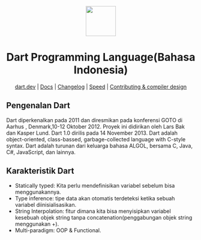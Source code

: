 <div align="center">
<p>
    <img width="80" src="https://upload.wikimedia.org/wikipedia/commons/7/7e/Dart-logo.png">
</p>
<h1>Dart Programming Language(Bahasa Indonesia)</h1>

[dart.dev](https://dart.dev) | [Docs](https://github.com/vlang/v/blob/master/doc/docs.md) | [Changelog](https://github.com/vlang/v/blob/master/CHANGELOG.md) | [Speed](https://fast.vlang.io/) | [Contributing & compiler design](https://github.com/vlang/v/blob/master/CONTRIBUTING.md)

</div>
<div align="left">
<h2>Pengenalan Dart</h2>
<p>Dart diperkenalkan pada 2011 dan diresmikan pada konferensi GOTO di Aarhus , Denmark,10-12 Oktober 2012. Proyek ini didirikan oleh Lars Bak dan Kasper Lund. Dart 1.0 dirilis pada 14 November 2013. Dart adalah object-oriented, class-bassed, garbage-collected language with C-style syntax. Dart adalah turunan dari keluarga bahasa ALGOL, bersama C, Java, C#, JavaScript, dan lainnya.</p>
</div>

## Karakteristik Dart
- Statically typed: Kita perlu mendefinisikan variabel sebelum bisa menggunakannya.
- Type inference: tipe data akan otomatis terdeteksi ketika sebuah variabel diinisialisasikan.
- String Interpolation: fitur dimana kita bisa menyisipkan variabel kesebuah objek string tanpa concatenation(penggabungan objek string menggunakan +).
- Multi-paradigm: OOP & Functional.
